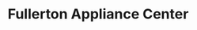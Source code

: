 ---
title: "Fullerton Appliance Center"
url: /erie/fullerton-appliance-center/
shop: Haushaltsgeräte
---